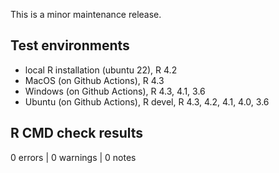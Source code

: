 This is a minor maintenance release.

## Test environments

* local R installation (ubuntu 22), R 4.2
* MacOS (on Github Actions), R 4.3
* Windows (on Github Actions), R 4.3, 4.1, 3.6
* Ubuntu (on Github Actions), R devel, R 4.3, 4.2, 4.1, 4.0, 3.6

## R CMD check results

0 errors | 0 warnings | 0 notes
